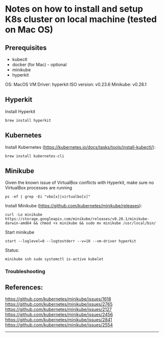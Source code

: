 # Notes on how to install and setup K8s cluster on local machine (tested on Mac OS)

## Prerequisites
 - kubectl
 - docker (for Mac) - optional
 - minikube
 - hyperkit


OS: MacOS
VM Driver: hyperkit
ISO version: v0.23.6
Minikube: v0.28.1

## Hyperkit

Install Hyperkit

```
brew install hyperkit
```

## Kubernetes

Install Kubernetes (https://kubernetes.io/docs/tasks/tools/install-kubectl/):

```
brew install kubernetes-cli
```

## Minikube

Given the known issue of VirtualBox conflicts with Hyperkit, make sure no VirtualBox processes are running
```
ps -ef | grep -Ei "vbo[x]|virtualbo[x]"
```

Install Minikube (https://github.com/kubernetes/minikube/releases):

```
curl -Lo minikube https://storage.googleapis.com/minikube/releases/v0.28.1/minikube-darwin-amd64 && chmod +x minikube && sudo mv minikube /usr/local/bin/
```

Start minikube

```
start --loglevel=0 --logtostderr --v=10 --vm-driver hyperkit
```

Status:
```
minikube ssh sudo systemctl is-active kubelet
```



### Troubleshooting




## References:

https://github.com/kubernetes/minikube/issues/1618
https://github.com/kubernetes/minikube/issues/2765
https://github.com/kubernetes/minikube/issues/2127
https://github.com/kubernetes/minikube/issues/2456
https://github.com/kubernetes/minikube/issues/2841
https://github.com/kubernetes/minikube/issues/2554

---

